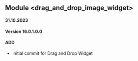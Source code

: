 ## Module <drag_and_drop_image_widget>

#### 31.10.2023
#### Version 16.0.1.0.0
#### ADD
- Initial commit for Drag and Drop Widget
